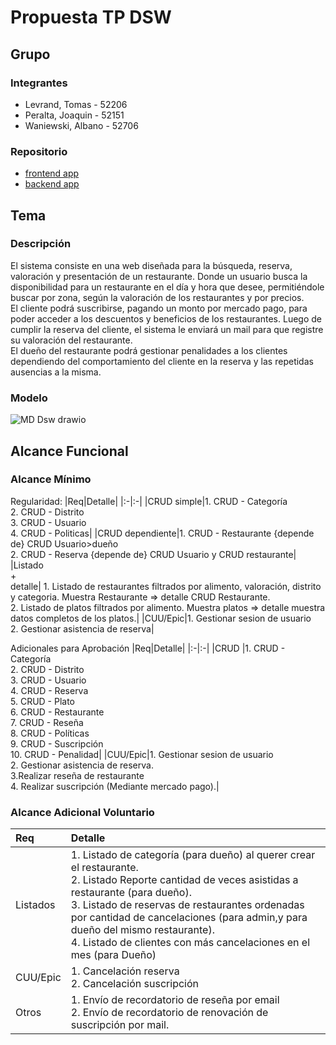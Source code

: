 # Propuesta TP DSW

## Grupo
### Integrantes
* Levrand, Tomas - 52206
* Peralta, Joaquin - 52151
* Waniewski, Albano - 52706


### Repositorio
* [frontend app](https://github.com/juaquin11/TP_DSW_com3K02/tree/main/backend)
* [backend app](https://github.com/juaquin11/TP_DSW_com3K02/tree/main/frontend)

## Tema
### Descripción
El sistema consiste en una web diseñada para la búsqueda, reserva, valoración y presentación de un restaurante. Donde un usuario busca la disponibilidad para un restaurante en el día y hora que desee, permitiéndole buscar por zona, según la valoración de los restaurantes y por precios.<br>El cliente podrá suscribirse, pagando un monto por mercado pago, para poder acceder a los descuentos y beneficios de los restaurantes. Luego de cumplir la reserva del cliente, el sistema le enviará un mail para que registre su valoración del restaurante.<br>El dueño del restaurante podrá gestionar penalidades a los clientes dependiendo del comportamiento del cliente en la reserva y las repetidas ausencias a la misma.


### Modelo
![MD Dsw drawio](https://github.com/user-attachments/assets/25caf521-3cb6-4d67-94fb-44b96c44a608)




## Alcance Funcional 

### Alcance Mínimo



Regularidad:
|Req|Detalle|
|:-|:-|
|CRUD simple|1. CRUD - Categoría<br>2. CRUD - Distrito<br>3. CRUD - Usuario<br>4. CRUD - Politicas|
|CRUD dependiente|1. CRUD - Restaurante {depende de} CRUD Usuario>dueño<br>2. CRUD - Reserva {depende de} CRUD Usuario y CRUD restaurante|
|Listado<br>+<br>detalle| 1. Listado de restaurantes filtrados por alimento, valoración, distrito y categoria. Muestra Restaurante => detalle CRUD Restaurante.<br> 2. Listado de platos filtrados por alimento. Muestra platos => detalle muestra datos completos de los platos.|
|CUU/Epic|1. Gestionar sesion de usuario<br>2. Gestionar asistencia de reserva|


Adicionales para Aprobación
|Req|Detalle|
|:-|:-|
|CRUD |1. CRUD - Categoría<br>2. CRUD - Distrito<br>3. CRUD - Usuario<br>4. CRUD - Reserva<br>5. CRUD - Plato<br>6. CRUD - Restaurante<br>7. CRUD - Reseña<br>8. CRUD - Políticas<br>9. CRUD - Suscripción<br>10. CRUD - Penalidad|
|CUU/Epic|1. Gestionar sesion de usuario<br>2. Gestionar asistencia de reserva.<br>3.Realizar reseña de restaurante<br>4. Realizar suscripción (Mediante mercado pago).|


### Alcance Adicional Voluntario



|Req|Detalle|
|:-|:-|
|Listados |1. Listado de categoría (para dueño) al querer crear el restaurante.<br>2. Listado Reporte cantidad de veces asistidas a restaurante (para dueño).<br>3. Listado de reservas de restaurantes ordenadas por cantidad de cancelaciones (para admin,y para dueño del mismo restaurante).<br>4. Listado de clientes con más cancelaciones en el mes (para Dueño)|
|CUU/Epic|1. Cancelación reserva<br>2. Cancelación suscripción|
|Otros|1. Envío de recordatorio de reseña por email<br>2. Envío de recordatorio de renovación de suscripción por mail.|

